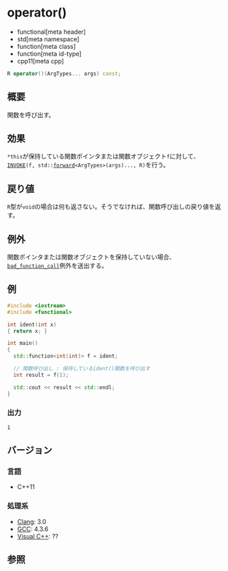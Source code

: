# operator()
* functional[meta header]
* std[meta namespace]
* function[meta class]
* function[meta id-type]
* cpp11[meta cpp]

```cpp
R operator()(ArgTypes... args) const;
```

## 概要
関数を呼び出す。


## 効果
`*this`が保持している関数ポインタまたは関数オブジェクト`f`に対して、[`INVOKE`](/reference/concepts/Invoke.md)`(f, std::`[`forward`](/reference/utility/forward.md)`<ArgTypes>(args)..., R)`を行う。


## 戻り値
`R`型が`void`の場合は何も返さない。そうでなければ、関数呼び出しの戻り値を返す。


## 例外
関数ポインタまたは関数オブジェクトを保持していない場合、[`bad_function_call`](/reference/functional/bad_function_call.md)例外を送出する。


## 例
```cpp example
#include <iostream>
#include <functional>

int ident(int x)
{ return x; }

int main()
{
  std::function<int(int)> f = ident;

  // 関数呼び出し : 保持しているident()関数を呼び出す
  int result = f(1);

  std::cout << result << std::endl;
}
```

### 出力
```
1
```


## バージョン
### 言語
- C++11


### 処理系
- [Clang](/implementation.md#clang): 3.0
- [GCC](/implementation.md#gcc): 4.3.6
- [Visual C++](/implementation.md#visual_cpp): ??


## 参照


